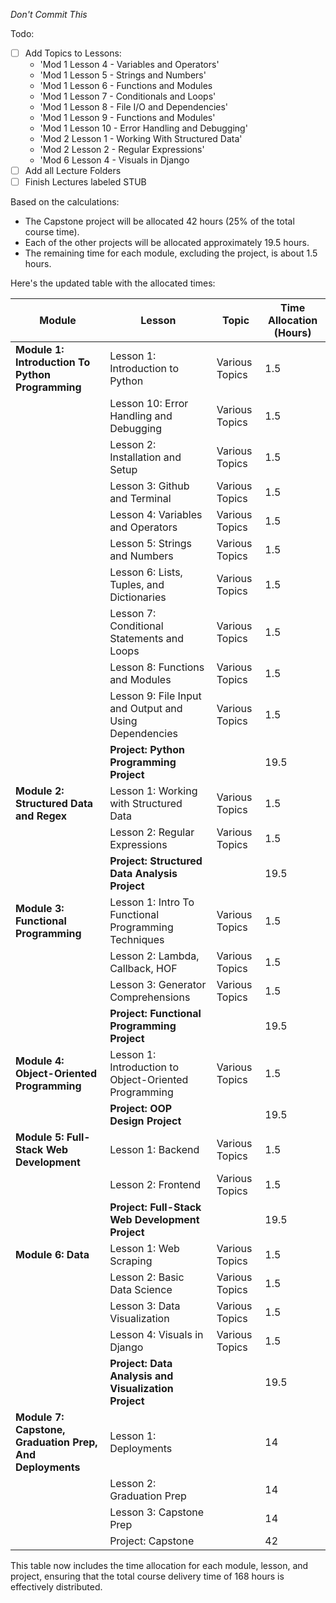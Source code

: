 *Don't Commit This*

Todo:

- [ ] Add Topics to Lessons:
  - 'Mod 1 Lesson 4 - Variables and Operators'
  - 'Mod 1 Lesson 5 - Strings and Numbers'
  - 'Mod 1 Lesson 6 - Functions and Modules 
  - 'Mod 1 Lesson 7 - Conditionals and Loops'
  - 'Mod 1 Lesson 8 - File I/O and Dependencies'
  - 'Mod 1 Lesson 9 - Functions and Modules'
  - 'Mod 1 Lesson 10 - Error Handling and Debugging'
  - 'Mod 2 Lesson 1 - Working With Structured Data'
  - 'Mod 2 Lesson 2 - Regular Expressions'
  - 'Mod 6 Lesson 4 - Visuals in Django
- [ ] Add all Lecture Folders
- [ ] Finish Lectures labeled STUB

Based on the calculations:

- The Capstone project will be allocated 42 hours (25% of the total course time).
- Each of the other projects will be allocated approximately 19.5 hours.
- The remaining time for each module, excluding the project, is about 1.5 hours.

Here's the updated table with the allocated times:

| Module | Lesson | Topic | Time Allocation (Hours) |
|--------|--------|-------|------------------------|
| **Module 1: Introduction To Python Programming** | Lesson 1: Introduction to Python | Various Topics | 1.5 |
| | Lesson 10: Error Handling and Debugging | Various Topics | 1.5 |
| | Lesson 2: Installation and Setup | Various Topics | 1.5 |
| | Lesson 3: Github and Terminal | Various Topics | 1.5 |
| | Lesson 4: Variables and Operators | Various Topics | 1.5 |
| | Lesson 5: Strings and Numbers | Various Topics | 1.5 |
| | Lesson 6: Lists, Tuples, and Dictionaries | Various Topics | 1.5 |
| | Lesson 7: Conditional Statements and Loops | Various Topics | 1.5 |
| | Lesson 8: Functions and Modules | Various Topics | 1.5 |
| | Lesson 9: File Input and Output and Using Dependencies | Various Topics | 1.5 |
| | **Project: Python Programming Project** | | 19.5 |
| **Module 2: Structured Data and Regex** | Lesson 1: Working with Structured Data | Various Topics | 1.5 |
| | Lesson 2: Regular Expressions | Various Topics | 1.5 |
| | **Project: Structured Data Analysis Project** | | 19.5 |
| **Module 3: Functional Programming** | Lesson 1: Intro To Functional Programming Techniques | Various Topics | 1.5 |
| | Lesson 2: Lambda, Callback, HOF | Various Topics | 1.5 |
| | Lesson 3: Generator Comprehensions | Various Topics | 1.5 |
| | **Project: Functional Programming Project** | | 19.5 |
| **Module 4: Object-Oriented Programming** | Lesson 1: Introduction to Object-Oriented Programming | Various Topics | 1.5 |
| | **Project: OOP Design Project** | | 19.5 |
| **Module 5: Full-Stack Web Development** | Lesson 1: Backend | Various Topics | 1.5 |
| | Lesson 2: Frontend | Various Topics | 1.5 |
| | **Project: Full-Stack Web Development Project** | | 19.5 |
| **Module 6: Data** | Lesson 1: Web Scraping | Various Topics | 1.5 |
| | Lesson 2: Basic Data Science | Various Topics | 1.5 |
| | Lesson 3: Data Visualization | Various Topics | 1.5 |
| | Lesson 4: Visuals in Django | Various Topics | 1.5 |
| | **Project: Data Analysis and Visualization Project** | | 19.5 |
| **Module 7: Capstone, Graduation Prep, And Deployments** | Lesson 1: Deployments | | 14 |
| | Lesson 2: Graduation Prep | | 14 |
| | Lesson 3: Capstone Prep | | 14 |
| | Project: Capstone | | 42 |

This table now includes the time allocation for each module, lesson, and project, ensuring that the total course delivery time of 168 hours is effectively distributed.